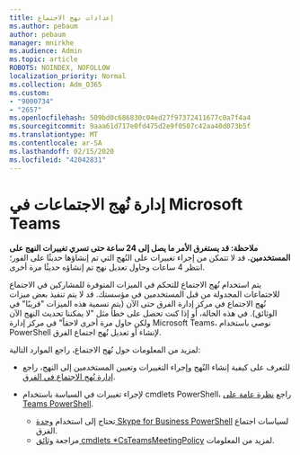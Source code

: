 ```yaml
---
title: إعدادات نهج الاجتماع
ms.author: pebaum
author: pebaum
manager: mnirkhe
ms.audience: Admin
ms.topic: article
ROBOTS: NOINDEX, NOFOLLOW
localization_priority: Normal
ms.collection: Adm_O365
ms.custom:
- "9000734"
- "2657"
ms.openlocfilehash: 509bd0c686830c04ed27f97372411677c0a7f4a4
ms.sourcegitcommit: 9aaa61d717e0fd475d2e9f0507c42aa40d073b5f
ms.translationtype: MT
ms.contentlocale: ar-SA
ms.lasthandoff: 02/15/2020
ms.locfileid: "42042831"
---
```

# <a name="manage-meeting-policies-in-microsoft-teams"></a>إدارة نُهج الاجتماعات في Microsoft Teams

**ملاحظة: قد يستغرق الأمر ما يصل إلى 24 ساعة حتى تسري تغييرات النهج على المستخدمين.** قد لا تتمكن من إجراء تغييرات على النُهج التي تم إنشاؤها حديثًا على الفور؛ انتظر 4 ساعات وحاول تعديل نهج تم إنشاؤه حديثًا مرة أخرى.

يتم استخدام نُهج الاجتماع للتحكم في الميزات المتوفرة للمشاركين في الاجتماع للاجتماعات المجدولة من قبل المستخدمين في مؤسستك. قد لا يتم تنفيذ بعض ميزات نُهج الاجتماع في مركز إدارة الفرق حتى الآن (يتم تسمية هذه الميزات "قريبًا" في الوثائق). في هذه الحالة، أو إذا كنت تحصل على خطأ مثل "لا يمكننا تحديث النهج الآن ولكن حاول مرة أخرى لاحقاً" في مركز إدارة Microsoft Teams، نوصي باستخدام PowerShell لإنشاء أو تعديل نُهج اجتماع الفرق. 

لمزيد من المعلومات حول نُهج الاجتماع، راجع الموارد التالية:

- للتعرف على كيفية إنشاء النُهج وإجراء التغييرات وتعيين المستخدمين إلى النهج، راجع [إدارة نُهج الاجتماع في الفرق](https://docs.microsoft.com/microsoftteams/meeting-policies-in-teams).

- لإجراء تغييرات في السياسة باستخدام cmdlets PowerShell، راجع [نظرة عامة على Teams PowerShell](https://docs.microsoft.com/microsoftteams/teams-powershell-overview). 
    - تحتاج إلى استخدام [وحدة Skype for Business PowerShell](https://www.microsoft.com/download/details.aspx?id=39366) لسياسات اجتماع الفرق. 
    - مراجعة [وثائق cmdlets *CsTeamsMeetingPolicy](https://docs.microsoft.com/search/?search=CsTeamsMeetingPolicy&view=skype-ps) لمزيد من المعلومات.

